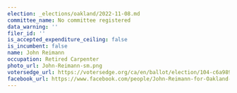 ```yaml
---
election: _elections/oakland/2022-11-08.md
committee_name: No committee registered
data_warning: ''
filer_id: ''
is_accepted_expenditure_ceiling: false
is_incumbent: false
name: John Reimann
occupation: Retired Carpenter
photo_url: John-Reimann-sm.png
votersedge_url: https://votersedge.org/ca/en/ballot/election/104-c6a989/address/null/zip/94611/contests/contest/24183/candidate/158502?&cty=ca%2falm&date=2022-11-08
facebook_url: https://www.facebook.com/people/John-Reimann-for-Oakland-Mayor/100077571033709/?_rdr
---
```

